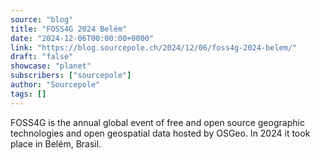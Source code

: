 ```yaml
---
source: "blog"
title: "FOSS4G 2024 Belém"
date: "2024-12-06T00:00:00+0000"
link: "https://blog.sourcepole.ch/2024/12/06/foss4g-2024-belem/"
draft: "false"
showcase: "planet"
subscribers: ["sourcepole"]
author: "Sourcepole"
tags: []
---
```


<p>FOSS4G is the annual global event of free and open source geographic technologies and open geospatial data hosted by OSGeo. In 2024 it took place in Belém, Brasil.</p>
